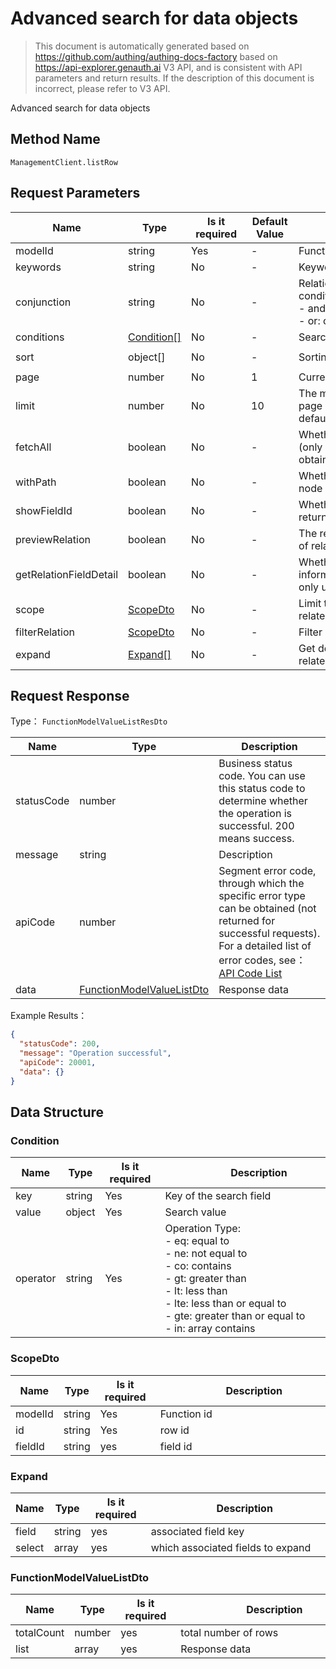 # Advanced search for data objects

<!--
Warning⚠️:
Do not modify this document directly,
https://github.com/Authing/authing-docs-factory
Use this project to generate
-->

<LastUpdated />

> This document is automatically generated based on https://github.com/authing/authing-docs-factory based on https://api-explorer.genauth.ai V3 API, and is consistent with API parameters and return results. If the description of this document is incorrect, please refer to V3 API.

Advanced search for data objects

## Method Name

`ManagementClient.listRow`

## Request Parameters

| Name                   | Type                                 | <div style="width:80px">Is it required</div> | <div style="width:60px">Default Value</div> | <div style="width:300px">Description</div>                                                                   | <div style="width:200px">Example Value</div> |
| ---------------------- | ------------------------------------ | -------------------------------------------- | ------------------------------------------- | ------------------------------------------------------------------------------------------------------------ | -------------------------------------------- |
| modelId                | string                               | Yes                                          | -                                           | Function id                                                                                                  |                                              |
| keywords               | string                               | No                                           | -                                           | Keywords                                                                                                     |                                              |
| conjunction            | string                               | No                                           | -                                           | Relationship of multiple search conditions: <br> - and: and <br> - or: or <br>                               |                                              |
| conditions             | <a href="#Condition">Condition[]</a> | No                                           | -                                           | Search condition                                                                                             |                                              |
| sort                   | object[]                             | No                                           | -                                           | Sorting conditions                                                                                           | `[{"key1":"desc"},{"key2":"asc"}]`           |
| page                   | number                               | No                                           | 1                                           | Current page number, starting from 1                                                                         | `1`                                          |
| limit                  | number                               | No                                           | 10                                          | The maximum number of pages per page cannot exceed 50, and the default value is 10                           | `10`                                         |
| fetchAll               | boolean                              | No                                           | -                                           | Whether to return all without paging (only supports the scenario of obtaining child nodes in tree structure) |                                              |
| withPath               | boolean                              | No                                           | -                                           | Whether to return the full path of the node (only supports tree structure)                                   |                                              |
| showFieldId            | boolean                              | No                                           | -                                           | Whether to use field id as key in the returned result                                                        |                                              |
| previewRelation        | boolean                              | No                                           | -                                           | The returned result contains a preview of related data (the first three)                                     |                                              |
| getRelationFieldDetail | boolean                              | No                                           | -                                           | Whether to return detailed user information of related data. Currently only users are supported.             |                                              |
| scope                  | <a href="#ScopeDto">ScopeDto</a>     | No                                           | -                                           | Limit the search scope to the part related to a certain function                                             |                                              |
| filterRelation         | <a href="#ScopeDto">ScopeDto</a>     | No                                           | -                                           | Filter specified related data                                                                                |                                              |
| expand                 | <a href="#Expand">Expand[]</a>       | No                                           | -                                           | Get detailed fields of corresponding related data                                                            |                                              |

## Request Response

Type： `FunctionModelValueListResDto`

| Name       | Type                                                               | Description                                                                                                                                                                                                                                                                                                                                       |
| ---------- | ------------------------------------------------------------------ | ------------------------------------------------------------------------------------------------------------------------------------------------------------------------------------------------------------------------------------------------------------------------------------------------------------------------------------------------- |
| statusCode | number                                                             | Business status code. You can use this status code to determine whether the operation is successful. 200 means success.                                                                                                                                                                                                                           |
| message    | string                                                             | Description                                                                                                                                                                                                                                                                                                                                       |
| apiCode    | number                                                             | Segment error code, through which the specific error type can be obtained (not returned for successful requests). For a detailed list of error codes, see：[API Code List](https://api-explorer.genauth.ai/?tag=group/%E5%BC%80%E5%8F%91%E5%87%86%E5%A4%87#tag/%E5%BC%80%E5%8F%91%E5%87%86%E5%A4%87/%E9%94%99%E8%AF%AF%E5%A4%84%E7%90%86/apiCode) |
| data       | <a href="#FunctionModelValueListDto">FunctionModelValueListDto</a> | Response data                                                                                                                                                                                                                                                                                                                                     |

Example Results：

```json
{
  "statusCode": 200,
  "message": "Operation successful",
  "apiCode": 20001,
  "data": {}
}
```

## Data Structure

### <a id="Condition"></a> Condition

| Name     | Type   | <div style="width:80px">Is it required</div> | <div style="width:300px">Description</div>                                                                                                                                                                                | <div style="width:200px">Example Value</div> |
| -------- | ------ | -------------------------------------------- | ------------------------------------------------------------------------------------------------------------------------------------------------------------------------------------------------------------------------- | -------------------------------------------- |
| key      | string | Yes                                          | Key of the search field                                                                                                                                                                                                   |                                              |
| value    | object | Yes                                          | Search value                                                                                                                                                                                                              |                                              |
| operator | string | Yes                                          | Operation Type:<br> - eq: equal to<br> - ne: not equal to<br> - co: contains<br> - gt: greater than<br> - lt: less than<br> - lte: less than or equal to<br> - gte: greater than or equal to<br> - in: array contains<br> |                                              |

### <a id="ScopeDto"></a> ScopeDto

| Name    | Type   | <div style="width:80px">Is it required</div> | <div style="width:300px">Description</div> | <div style="width:200px">Example Value</div> |
| ------- | ------ | -------------------------------------------- | ------------------------------------------ | -------------------------------------------- |
| modelId | string | Yes                                          | Function id                                |                                              |
| id      | string | Yes                                          | row id                                     |                                              |
| fieldId | string | yes                                          | field id                                   |                                              |

### <a id="Expand"></a> Expand

| Name   | Type   | <div style="width:80px">Is it required</div> | <div style="width:300px">Description</div> | <div style="width:200px">Example Value</div> |
| ------ | ------ | -------------------------------------------- | ------------------------------------------ | -------------------------------------------- |
| field  | string | yes                                          | associated field key                       |                                              |
| select | array  | yes                                          | which associated fields to expand          |                                              |

### <a id="FunctionModelValueListDto"></a> FunctionModelValueListDto

| Name       | Type   | <div style="width:80px">Is it required</div> | <div style="width:300px">Description</div> | <div style="width:200px">Example Value</div> |
| ---------- | ------ | -------------------------------------------- | ------------------------------------------ | -------------------------------------------- |
| totalCount | number | yes                                          | total number of rows                       |                                              |
| list       | array  | yes                                          | Response data                              |                                              |
